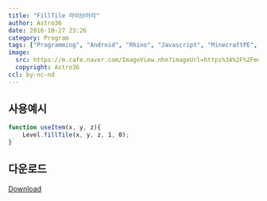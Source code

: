 ```yaml
---
title: "FillTile 라이브러리"
author: Astro36
date: 2016-10-27 23:26
category: Program
tags: ["Programming", "Android", "Rhino", "Javascript", "MinecraftPE", "BlockLauncher", "FillTile"]
image:
  src: https://m.cafe.naver.com/ImageView.nhn?imageUrl=https%3A%2F%2Fmcafethumb-phinf.pstatic.net%2FMjAxNjEwMjdfMTYz%2FMDAxNDc3NTc4NDExOTMw.uuObSHrz2ki-u4d4TqXe6Kd4Oo6wlM7ntvb3118rdNwg.2uqhT_DDcZmAHhoT1jDejhTV94w-MzeqWQ5tporzpCcg.JPEG.astr36%2F1477578403484.jpg%3Ftype%3Dw1280
  copyright: Astro36
ccl: by-nc-nd
---
```


## 사용예시

```javascript
function useItem(x, y, z){
    Level.fillTile(x, y, z, 1, 0);
}
```

## 다운로드

[Download](https://github.com/Astro36/ModPE/blob/master/fillTile.js)
